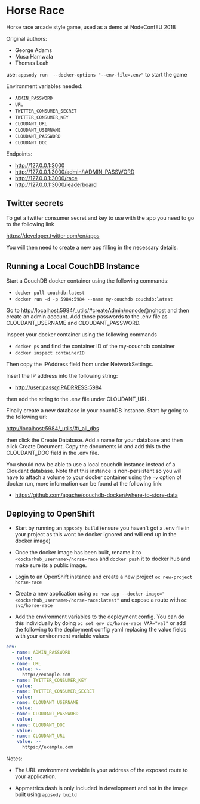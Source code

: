 # Horse Race

Horse race arcade style game, used as a demo at NodeConfEU 2018

Original authors:

- George Adams
- Musa Hamwala
- Thomas Leah

use:
`appsody run  --docker-options "--env-file=.env"` to start the game

Environment variables needed:

- `ADMIN_PASSWORD`
- `URL`
- `TWITTER_CONSUMER_SECRET`
- `TWITTER_CONSUMER_KEY`
- `CLOUDANT_URL`
- `CLOUDANT_USERNAME`
- `CLOUDANT_PASSWORD`
- `CLOUDANT_DOC`

Endpoints:

- <http://127.0.0.1:3000>
- <http://127.0.0.1:3000/admin/:ADMIN_PASSWORD>
- <http://127.0.0.1:3000/race>
- <http://127.0.0.1:3000/leaderboard>

## Twitter secrets

To get a twitter consumer secret and key to use with the app you need to go to
the following link

<https://developer.twitter.com/en/apps>

You will then need to create a new app filling in the necessary details.

## Running a Local CouchDB Instance

Start a CouchDB docker container using the following commands:

- `docker pull couchdb:latest`
- `docker run -d -p 5984:5984 --name my-couchdb couchdb:latest`

Go to <http://localhost:5984/_utils/#createAdmin/nonode@nohost> and then create
an admin account. Add those passwords to the .env file as CLOUDANT_USERNAME and
CLOUDANT_PASSWORD.

Inspect your docker container using the following commands

- `docker ps` and find the container ID of the my-couchdb container
- `docker inspect containerID`

Then copy the IPAddress field from under NetworkSettings.

Insert the IP address into the following string:

- <http://user:pass@IPADRRESS:5984>

then add the string to the .env file under CLOUDANT_URL.

Finally create a new database in your couchDB instance. Start by going to the
following url:

<http://localhost:5984/_utils/#/_all_dbs>

then click the Create Database. Add a name for your database and then click
Create Document. Copy the documents id and add this to the CLOUDANT_DOC field
in the .env file.

You should now be able to use a local couchdb instance instead of a Cloudant
database. Note that this instance is non-persistent so you will have to attach
a volume to your docker container using the `-v` option of docker run, more
information can be found at the following link:

- <https://github.com/apache/couchdb-docker#where-to-store-data>

## Deploying to OpenShift

- Start by running an `appsody build` (ensure you haven't got a .env file in
  your project as this wont be docker ignored and will end up in the docker
  image)

- Once the docker image has been built, rename it to
  `<dockerhub_username>/horse-race` and `docker push` it to docker hub and make
  sure its a public image.

- Login to an OpenShift instance and create a new project `oc new-project horse-race`

- Create a new application using `oc new-app --docker-image="<dockerhub_username>/horse-race:latest"` and expose a route with `oc svc/horse-race`

- Add the environment variables to the deployment config. You can do this individually by doing `oc set env dc/horse-race VAR="val"` or add the following to the deployment config yaml replacing the value fields with your environment variable values

```yaml
env:
  - name: ADMIN_PASSWORD
    value:
  - name: URL
    value: >-
      http://example.com
  - name: TWITTER_CONSUMER_KEY
    value:
  - name: TWITTER_CONSUMER_SECRET
    value:
  - name: CLOUDANT_USERNAME
    value:
  - name: CLOUDANT_PASSWORD
    value:
  - name: CLOUDANT_DOC
    value:
  - name: CLOUDANT_URL
    value: >-
      https://example.com
```

Notes:

- The URL environment variable is your address of the exposed route to your application.

- Appmetrics dash is only included in development and not in the image built using `appsody build`
